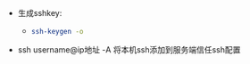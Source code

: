 + 生成sshkey:

  + ```bash
    ssh-keygen -o
    ```



+ ssh username@ip地址 -A   将本机ssh添加到服务端信任ssh配置

